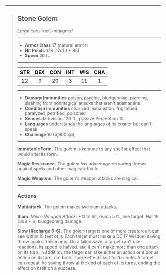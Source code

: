 ***
> ## Stone Golem
> *Large construct, unaligned*
> 
> ***
> 
> - **Armor Class** 17 (natural armor)
> - **Hit Points** 178 (17d10 + 85)
> - **Speed** 30 ft.
> 
> ***
> 
> |STR|DEX|CON|INT|WIS|CHA|
> |:---:|:---:|:---:|:---:|:---:|:---:|
> |22|9|20|3|11|1|
> 
> ***
> 
> - **Damage Immunities** poison, psychic, bludgeoning, piercing, slashing from nonmagical attacks that aren't adamantine
> - **Condition Immunities** charmed, exhaustion, frightened, paralyzed, petrified, poisoned
> - **Senses** darkvision 120 ft., passive Perception 10
> - **Languages** understands the languages of its creator but can't speak
> - **Challenge** 10 (5,900 xp)
> 
> ***
> 
> **Immutable Form.** The golem is immune to any spell or effect that would alter its form.
> 
> **Magic Resistance.** The golem has advantage on saving throws against spells and other magical effects.
> 
> **Magic Weapons.** The golem's weapon attacks are magical.
> 
> ***
> 
> ### Actions
> **Multiattack.** The golem makes two slam attacks.
> 
> **Slam.** *Melee Weapon Attack:* +10 to hit, reach 5 ft., one target. *Hit:* 19 (3d8 + 6) bludgeoning damage.
> 
> **Slow (Recharge 5-6).** The golem targets one or more creatures it can see within 10 feet of it. Each target must make a DC 17 Wisdom saving throw against this magic. On a failed save, a target can't use reactions, its speed is halved, and it can't make more than one attack on its turn. In addition, the target can take either an action or a bonus action on its turn, not both. These effects last for 1 minute. A target can repeat the saving throw at the end of each of its turns, ending the effect on itself on a success.
